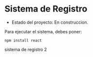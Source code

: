<h1> Sistema de Registro</h1>

- Estado del proyecto: En construccion.

Para ejecutar el sistema, debes poner:

```` npm install react ````

sistema de registro 2
